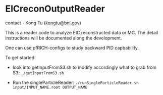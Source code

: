 # EICreconOutputReader

contact - Kong Tu (kongtu@bnl.gov)

This is a reader code to analyze EIC reconstructed data or MC. The detail instructions will be documented along the development. 

One can use pfRICH-configs to study backward PID capbability.

To get started:
- look into getInputFromS3.sh to modify accordingly what to grab from S3;
```./getInputFromS3.sh```

- Run the singleParticleReader:
```./runSingleParticleReader.sh input/INPUT_NAME.root OUTPUT_NAME```
